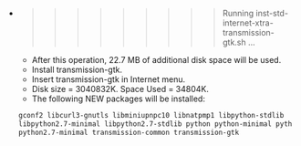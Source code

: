 * >>>>>>>>> Running inst-std-internet-xtra-transmission-gtk.sh ...
  * After this operation, 22.7 MB of additional disk space will be used.
  * Install transmission-gtk.
  * Insert transmission-gtk in Internet menu.
  * Disk size = 3040832K. Space Used = 34804K.
  * The following NEW packages will be installed:
  ```bash
  gconf2 libcurl3-gnutls libminiupnpc10 libnatpmp1 libpython-stdlib
  libpython2.7-minimal libpython2.7-stdlib python python-minimal python2.7
  python2.7-minimal transmission-common transmission-gtk
  ```
